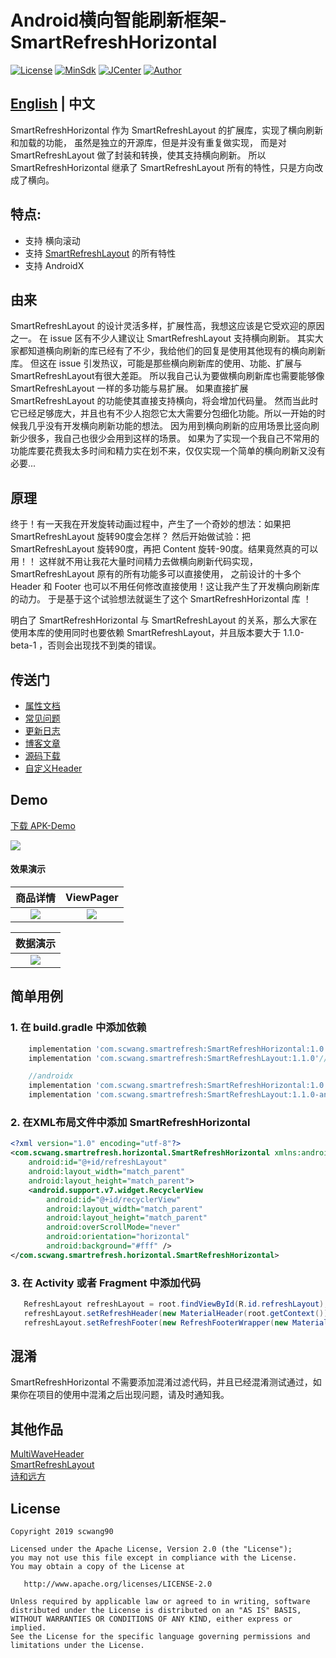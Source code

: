 # Android横向智能刷新框架-SmartRefreshHorizontal

[![License](https://img.shields.io/badge/License%20-Apache%202-337ab7.svg)](https://www.apache.org/licenses/LICENSE-2.0)
[![MinSdk](https://img.shields.io/badge/%20MinSdk%20-%2012%2B%20-f0ad4e.svg)](https://android-arsenal.com/api?level=12)
[![JCenter](https://img.shields.io/badge/%20JCenter%20-0.0.1-5bc0de.svg)](https://bintray.com/scwang90/maven/SmartRefreshHorizontal/_latestVersion)
[![Author](https://img.shields.io/badge/Author-scwang90-11bbff.svg)](https://github.com/scwang90)

## [English](https://github.com/scwang90/SmartRefreshHorizontal/blob/master/README_EN.md) | 中文

SmartRefreshHorizontal 作为 SmartRefreshLayout 的扩展库，实现了横向刷新和加载的功能，
虽然是独立的开源库，但是并没有重复做实现，
而是对 SmartRefreshLayout 做了封装和转换，使其支持横向刷新。
所以 SmartRefreshHorizontal 继承了 SmartRefreshLayout 所有的特性，只是方向改成了横向。

## 特点:

 - 支持 横向滚动
 - 支持 [SmartRefreshLayout](https://github.com/scwang90/SmartRefreshLayout) 的所有特性
 - 支持 AndroidX

## 由来

SmartRefreshLayout 的设计灵活多样，扩展性高，我想这应该是它受欢迎的原因之一。
在 issue 区有不少人建议让 SmartRefreshLayout 支持横向刷新。
其实大家都知道横向刷新的库已经有了不少，我给他们的回复是使用其他现有的横向刷新库。
但这在 issue 引发热议，可能是那些横向刷新库的使用、功能、扩展与 SmartRefreshLayout有很大差距。
所以我自己认为要做横向刷新库也需要能够像 SmartRefreshLayout 一样的多功能与易扩展。
如果直接扩展 SmartRefreshLayout 的功能使其直接支持横向，将会增加代码量。
然而当此时它已经足够庞大，并且也有不少人抱怨它太大需要分包细化功能。所以一开始的时候我几乎没有开发横向刷新功能的想法。
因为用到横向刷新的应用场景比竖向刷新少很多，我自己也很少会用到这样的场景。
如果为了实现一个我自己不常用的功能库要花费我太多时间和精力实在划不来，仅仅实现一个简单的横向刷新又没有必要...

## 原理

终于！有一天我在开发旋转动画过程中，产生了一个奇妙的想法：如果把 SmartRefreshLayout 旋转90度会怎样？
然后开始做试验：把 SmartRefreshLayout 旋转90度，再把 Content 旋转-90度。结果竟然真的可以用！！
这样就不用让我花大量时间精力去做横向刷新代码实现，SmartRefreshLayout 原有的所有功能多可以直接使用，
之前设计的十多个 Header 和 Footer 也可以不用任何修改直接使用！这让我产生了开发横向刷新库的动力。
于是基于这个试验想法就诞生了这个 SmartRefreshHorizontal 库 ！

明白了 SmartRefreshHorizontal 与 SmartRefreshLayout 的关系，那么大家在使用本库的使用同时也要依赖
SmartRefreshLayout，并且版本要大于 1.1.0-beta-1 ，否则会出现找不到类的错误。

## 传送门

 - [属性文档](https://github.com/scwang90/SmartRefreshLayout/blob/master/art/md_property.md)
 - [常见问题](https://github.com/scwang90/SmartRefreshLayout/blob/master/art/md_faq.md)
 - [更新日志](https://github.com/scwang90/SmartRefreshHorizontal/blob/master/art/md_update.md)
 - [博客文章](https://segmentfault.com/a/1190000020038792)
 - [源码下载](https://github.com/scwang90/SmartRefreshHorizontal/releases)
 - [自定义Header](https://github.com/scwang90/SmartRefreshLayout/blob/master/art/md_custom.md)

## Demo
[下载 APK-Demo](https://github.com/scwang90/SmartRefreshHorizontal/raw/master/art/app-release.apk)

![](https://github.com/scwang90/SmartRefreshHorizontal/raw/master/art/png_apk_rqcode.png)

#### 效果演示
|商品详情|ViewPager|
|:---:|:---:|
|![](https://github.com/scwang90/SmartRefreshHorizontal/raw/master/art/gif_goods.gif)|![](https://github.com/scwang90/SmartRefreshHorizontal/raw/master/art/gif_pager.gif)|

|数据演示|
|:---:|
|![](https://github.com/scwang90/SmartRefreshHorizontal/raw/master/art/gif_basic.gif)|

## 简单用例

### 1. 在 build.gradle 中添加依赖
```gradle
    implementation 'com.scwang.smartrefresh:SmartRefreshHorizontal:1.0.0-beta-1'
    implementation 'com.scwang.smartrefresh:SmartRefreshLayout:1.1.0'//必须依赖 版本 1.1.0 以上

    //androidx
    implementation 'com.scwang.smartrefresh:SmartRefreshHorizontal:1.0.0-andx-1'
    implementation 'com.scwang.smartrefresh:SmartRefreshLayout:1.1.0-andx-16'//必须依赖 版本 1.1.0-andx-16 以上
```

### 2. 在XML布局文件中添加 SmartRefreshHorizontal
```xml
<?xml version="1.0" encoding="utf-8"?>
<com.scwang.smartrefresh.horizontal.SmartRefreshHorizontal xmlns:android="http://schemas.android.com/apk/res/android"
    android:id="@+id/refreshLayout"
    android:layout_width="match_parent"
    android:layout_height="match_parent">
    <android.support.v7.widget.RecyclerView
        android:id="@+id/recyclerView"
        android:layout_width="match_parent"
        android:layout_height="match_parent"
        android:overScrollMode="never"
        android:orientation="horizontal"
        android:background="#fff" />
</com.scwang.smartrefresh.horizontal.SmartRefreshHorizontal>
```
### 3. 在 Activity 或者 Fragment 中添加代码
```java
   RefreshLayout refreshLayout = root.findViewById(R.id.refreshLayout);
   refreshLayout.setRefreshHeader(new MaterialHeader(root.getContext()));
   refreshLayout.setRefreshFooter(new RefreshFooterWrapper(new MaterialHeader(root.getContext())), -1, -2);
```

## 混淆

SmartRefreshHorizontal 不需要添加混淆过滤代码，并且已经混淆测试通过，如果你在项目的使用中混淆之后出现问题，请及时通知我。

## 其他作品
[MultiWaveHeader](https://github.com/scwang90/MultiWaveHeader)  
[SmartRefreshLayout](https://github.com/scwang90/SmartRefreshLayout)  
[诗和远方](http://android.myapp.com/myapp/detail.htm?apkName=com.poetry.kernel)

License
-------

    Copyright 2019 scwang90

    Licensed under the Apache License, Version 2.0 (the "License");
    you may not use this file except in compliance with the License.
    You may obtain a copy of the License at

       http://www.apache.org/licenses/LICENSE-2.0

    Unless required by applicable law or agreed to in writing, software
    distributed under the License is distributed on an "AS IS" BASIS,
    WITHOUT WARRANTIES OR CONDITIONS OF ANY KIND, either express or implied.
    See the License for the specific language governing permissions and
    limitations under the License.
